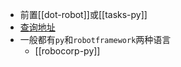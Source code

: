 - 前置[[dot-robot]]或[[tasks-py]]
- [查询地址](https://robocorp.com/docs/libraries/rpa-framework)
- 一般都有`py`和`robotframework`两种语言
  - [[robocorp-py]]